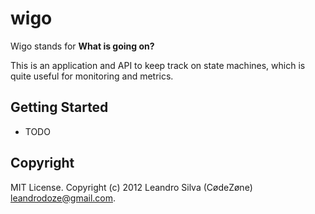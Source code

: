 # wigo

Wigo stands for **What is going on?**

This is an application and API to keep track on state machines, which is quite useful
for monitoring and metrics.

## Getting Started

* TODO

## Copyright

MIT License. Copyright (c) 2012 Leandro Silva (CødeZøne) <leandrodoze@gmail.com>.
